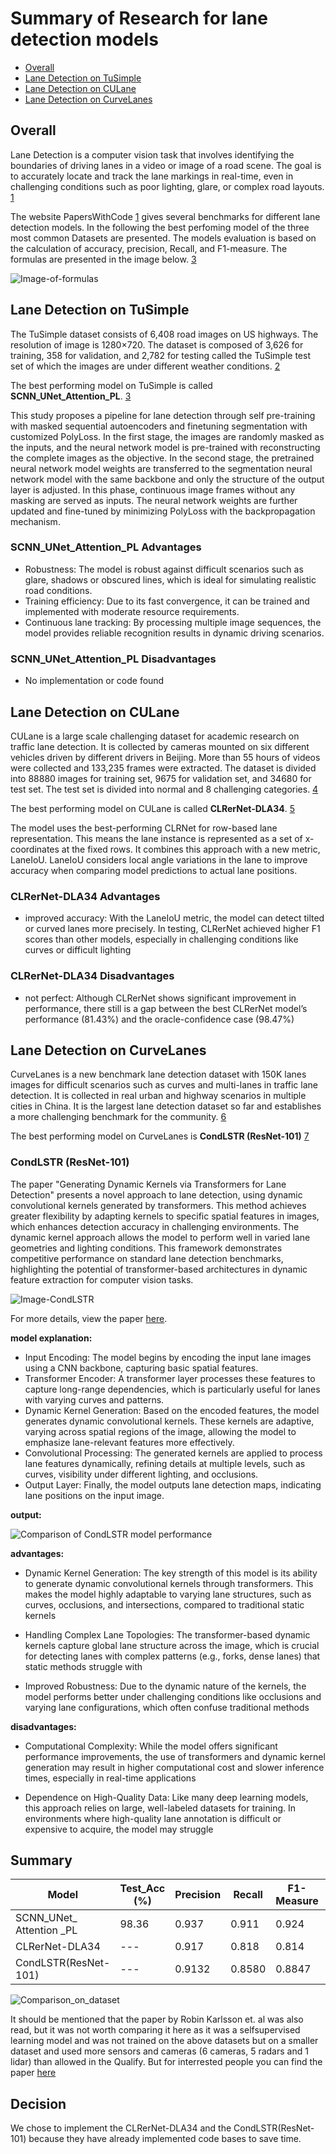 # Summary of Research for lane detection models

- [Overall](#overall)
- [Lane Detection on TuSimple](#lane-detection-on-tusimple)
- [Lane Detection on CULane](#lane-detection-on-culane)
- [Lane Detection on CurveLanes](#lane-detection-on-curvelanes)

## Overall

Lane Detection is a computer vision task that involves identifying the boundaries of driving lanes in a video or image of a road scene. The goal is to accurately locate and track the lane markings in real-time, even in challenging conditions such as poor lighting, glare, or complex road layouts.
[1]

The website PapersWithCode [1] gives several benchmarks for different lane detection models. In the following the best perfoming model of the three most common Datasets are presented. The models evaluation is based on the calculation of accuracy, precision, Recall, and F1-measure.
The formulas are presented in the image below. [3]

![Image-of-formulas](../../../assets/perception/Formula_for_Modelevaluation_lane_detection.png)

## Lane Detection on TuSimple

The TuSimple dataset consists of 6,408 road images on US highways. The resolution of image is 1280×720. The dataset is composed of 3,626 for training, 358 for validation, and 2,782 for testing called the TuSimple test set of which the images are under different weather conditions. [2]

The best performing model on TuSimple is called **SCNN_UNet_Attention_PL**. [3]

This study proposes a pipeline for lane detection through self
pre-training with masked sequential autoencoders and finetuning segmentation with customized PolyLoss. In the first
stage, the images are randomly masked as the inputs, and the
neural network model is pre-trained with reconstructing the
complete images as the objective. In the second stage, the pretrained neural network model weights are transferred to the
segmentation neural network model with the same backbone
and only the structure of the output layer is adjusted. In this
phase, continuous image frames without any masking are
served as inputs. The neural network weights are further
updated and fine-tuned by minimizing PolyLoss with the
backpropagation mechanism.

### SCNN_UNet_Attention_PL Advantages

- Robustness: The model is robust against difficult scenarios such as glare, shadows or obscured lines, which is ideal for simulating realistic road conditions.
- Training efficiency: Due to its fast convergence, it can be trained and implemented with moderate resource requirements.
- Continuous lane tracking: By processing multiple image sequences, the model provides reliable recognition results in dynamic driving scenarios.

### SCNN_UNet_Attention_PL Disadvantages

- No implementation or code found

## Lane Detection on CULane

CULane is a large scale challenging dataset for academic research on traffic lane detection. It is collected by cameras mounted on six different vehicles driven by different drivers in Beijing. More than 55 hours of videos were collected and 133,235 frames were extracted.
The dataset is divided into 88880 images for training set, 9675 for validation set, and 34680 for test set. The test set is divided into normal and 8 challenging categories. [4]

The best performing model on CULane is called **CLRerNet-DLA34**. [5]

The model uses the best-performing CLRNet for row-based lane representation. This means the lane instance is represented as a set of x-coordinates at the fixed rows. It combines this approach with a new metric, LaneIoU. LaneIoU considers local angle variations in the lane to improve accuracy
when comparing model predictions to actual lane positions.

### CLRerNet-DLA34 Advantages

- improved accuracy: With the LaneIoU metric, the model can detect tilted or curved lanes more precisely. In testing, CLRerNet achieved higher F1 scores than other models, especially in challenging conditions like curves or difficult lighting

### CLRerNet-DLA34 Disadvantages

- not perfect: Although CLRerNet shows significant improvement in performance, there still is a gap between
the best CLRerNet model’s performance (81.43%) and the
oracle-confidence case (98.47%)

## Lane Detection on CurveLanes

CurveLanes is a new benchmark lane detection dataset with 150K lanes images for difficult scenarios such as curves and multi-lanes in traffic lane detection. It is collected in real urban and highway scenarios in multiple cities in China.
It is the largest lane detection dataset so far and establishes a more challenging benchmark for the community. [6]

The best performing model on CurveLanes is **CondLSTR (ResNet-101)** [7]

### CondLSTR (ResNet-101)

The paper "Generating Dynamic Kernels via Transformers for Lane Detection" presents a novel approach to lane detection, using dynamic convolutional kernels generated by transformers. This method achieves greater flexibility by adapting kernels to specific spatial features in images, which enhances detection accuracy in challenging environments. The dynamic kernel approach allows the model to perform well in varied lane geometries and lighting conditions. This framework demonstrates competitive performance on standard lane detection benchmarks, highlighting the potential of transformer-based architectures in dynamic feature extraction for computer vision tasks.

![Image-CondLSTR](../../../assets/perception/CondLSTR(RESNet101)_Model_Overview.jpg)

For more details, view the paper [here](https://openaccess.thecvf.com//content/ICCV2023/papers/Chen_Generating_Dynamic_Kernels_via_Transformers_for_Lane_Detection_ICCV_2023_paper.pdf).

**model explanation:**

- Input Encoding: The model begins by encoding the input lane images using a CNN backbone, capturing basic spatial features.
- Transformer Encoder: A transformer layer processes these features to capture long-range dependencies, which is particularly useful for lanes with varying curves and patterns.
- Dynamic Kernel Generation: Based on the encoded features, the model generates dynamic convolutional kernels. These kernels are adaptive, varying across spatial regions of the image, allowing the model to emphasize lane-relevant features more effectively.
- Convolutional Processing: The generated kernels are applied to process lane features dynamically, refining details at multiple levels, such as curves, visibility under different lighting, and occlusions.
- Output Layer: Finally, the model outputs lane detection maps, indicating lane positions on the input image.

**output:**

![Comparison of CondLSTR model performance](/assets/perception/Comparison_of_models_CondLSTR(RESNet101).jpg)

**advantages:**
- Dynamic Kernel Generation: The key strength of this model is its ability to generate dynamic convolutional kernels through transformers. This makes the model highly adaptable to varying lane structures, such as curves, occlusions, and intersections, compared to traditional static kernels​

- Handling Complex Lane Topologies: The transformer-based dynamic kernels capture global lane structure across the image, which is crucial for detecting lanes with complex patterns (e.g., forks, dense lanes) that static methods struggle with​

- Improved Robustness: Due to the dynamic nature of the kernels, the model performs better under challenging conditions like occlusions and varying lane configurations, which often confuse traditional methods​

**disadvantages:**
- Computational Complexity: While the model offers significant performance improvements, the use of transformers and dynamic kernel generation may result in higher computational cost and slower inference times, especially in real-time applications​

- Dependence on High-Quality Data: Like many deep learning models, this approach relies on large, well-labeled datasets for training. In environments where high-quality lane annotation is difficult or expensive to acquire, the model may struggle​

## Summary

| Model                    | Test_Acc (%) | Precision | Recall | F1-Measure | Realase | Dataset  |
|--------------------------|--------------|-----------|--------|------------|---------|----------|
| SCNN_UNet_ Attention _PL | 98.36        | 0.937     | 0.911  | 0.924      | 2022    | TuSimple |
| CLRerNet-DLA34           | ---          | 0.917     | 0.818  | 0.814     | 2023    | CULane   |
|CondLSTR(ResNet-101)| --- | 0.9132 | 0.8580 | 0.8847 | 2023 | CurveLanes | 

![Comparison_on_dataset](/doc/assets/perception/Comparison_of_CurveLane_Dataset.jpg)

It should be mentioned that the paper by Robin Karlsson et. al was also read, but it was not worth comparing it here as it was a selfsupervised learning model and was not trained on the above datasets but on a smaller dataset and used more sensors and cameras (6 cameras, 5 radars and 1 lidar) than allowed in the Qualify.
But for interrested people you can find the paper [here](https://arxiv.org/pdf/2304.13242v2)

## Decision

We chose to implement the CLRerNet-DLA34 and the CondLSTR(ResNet-101) because they have already implemented code bases to save time.


[1]: https://paperswithcode.com/task/lane-detection#datasets
[2]: https://paperswithcode.com/dataset/tusimple
[3]: https://arxiv.org/pdf/2305.17271v2
[4]: https://paperswithcode.com/dataset/culane
[5]: https://arxiv.org/pdf/2305.08366v1
[6]: https://paperswithcode.com/dataset/curvelanes
[7]: https://openaccess.thecvf.com//content/ICCV2023/papers/Chen_Generating_Dynamic_Kernels_via_Transformers_for_Lane_Detection_ICCV_2023_paper.pdf

